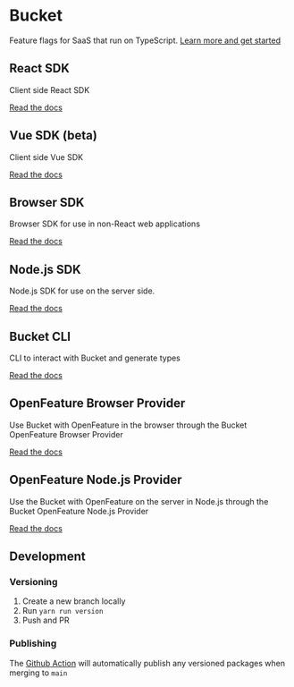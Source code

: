 # Bucket

Feature flags for SaaS that run on TypeScript. [Learn more and get started](https://bucket.co/)

## React SDK

Client side React SDK

[Read the docs](packages/react-sdk/README.md)

## Vue SDK (beta)

Client side Vue SDK

[Read the docs](packages/vue-sdk/README.md)

## Browser SDK

Browser SDK for use in non-React web applications

[Read the docs](packages/browser-sdk/README.md)

## Node.js SDK

Node.js SDK for use on the server side.

[Read the docs](packages/node-sdk/README.md)

## Bucket CLI

CLI to interact with Bucket and generate types

[Read the docs](packages/cli/README.md)

## OpenFeature Browser Provider

Use Bucket with OpenFeature in the browser through the Bucket OpenFeature Browser Provider

[Read the docs](packages/openfeature-browser-provider/README.md)

## OpenFeature Node.js Provider

Use the Bucket with OpenFeature on the server in Node.js through the Bucket OpenFeature Node.js Provider

[Read the docs](packages/openfeature-node-provider/README.md)

## Development

### Versioning

1. Create a new branch locally
2. Run `yarn run version`
3. Push and PR

### Publishing

The [Github Action](.github/workflows/publish.yml) will automatically publish any versioned packages when merging to `main`
